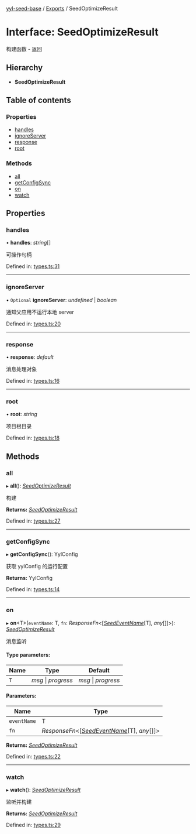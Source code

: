 [yyl-seed-base](../README.md) / [Exports](../modules.md) / SeedOptimizeResult

# Interface: SeedOptimizeResult

构建函数 - 返回

## Hierarchy

* **SeedOptimizeResult**

## Table of contents

### Properties

- [handles](seedoptimizeresult.md#handles)
- [ignoreServer](seedoptimizeresult.md#ignoreserver)
- [response](seedoptimizeresult.md#response)
- [root](seedoptimizeresult.md#root)

### Methods

- [all](seedoptimizeresult.md#all)
- [getConfigSync](seedoptimizeresult.md#getconfigsync)
- [on](seedoptimizeresult.md#on)
- [watch](seedoptimizeresult.md#watch)

## Properties

### handles

• **handles**: *string*[]

可操作句柄

Defined in: [types.ts:31](https://github.com/jackness1208/yyl-seed-base/blob/3746c85/src/types.ts#L31)

___

### ignoreServer

• `Optional` **ignoreServer**: *undefined* \| *boolean*

通知父应用不运行本地 server

Defined in: [types.ts:20](https://github.com/jackness1208/yyl-seed-base/blob/3746c85/src/types.ts#L20)

___

### response

• **response**: *default*

消息处理对象

Defined in: [types.ts:16](https://github.com/jackness1208/yyl-seed-base/blob/3746c85/src/types.ts#L16)

___

### root

• **root**: *string*

项目根目录

Defined in: [types.ts:18](https://github.com/jackness1208/yyl-seed-base/blob/3746c85/src/types.ts#L18)

## Methods

### all

▸ **all**(): [*SeedOptimizeResult*](seedoptimizeresult.md)

构建

**Returns:** [*SeedOptimizeResult*](seedoptimizeresult.md)

Defined in: [types.ts:27](https://github.com/jackness1208/yyl-seed-base/blob/3746c85/src/types.ts#L27)

___

### getConfigSync

▸ **getConfigSync**(): YylConfig

获取 yylConfig 的运行配置

**Returns:** YylConfig

Defined in: [types.ts:14](https://github.com/jackness1208/yyl-seed-base/blob/3746c85/src/types.ts#L14)

___

### on

▸ **on**<T\>(`eventName`: T, `fn`: *ResponseFn*<[[*SeedEventName*](seedeventname.md)[T], *any*[]]\>): [*SeedOptimizeResult*](seedoptimizeresult.md)

消息监听

#### Type parameters:

Name | Type | Default |
------ | ------ | ------ |
`T` | *msg* \| *progress* | *msg* \| *progress* |

#### Parameters:

Name | Type |
------ | ------ |
`eventName` | T |
`fn` | *ResponseFn*<[[*SeedEventName*](seedeventname.md)[T], *any*[]]\> |

**Returns:** [*SeedOptimizeResult*](seedoptimizeresult.md)

Defined in: [types.ts:22](https://github.com/jackness1208/yyl-seed-base/blob/3746c85/src/types.ts#L22)

___

### watch

▸ **watch**(): [*SeedOptimizeResult*](seedoptimizeresult.md)

监听并构建

**Returns:** [*SeedOptimizeResult*](seedoptimizeresult.md)

Defined in: [types.ts:29](https://github.com/jackness1208/yyl-seed-base/blob/3746c85/src/types.ts#L29)
